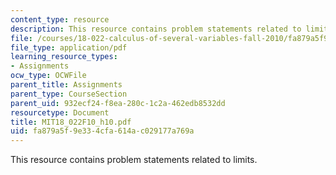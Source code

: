 ```yaml
---
content_type: resource
description: This resource contains problem statements related to limits.
file: /courses/18-022-calculus-of-several-variables-fall-2010/fa879a5f9e334cfa614ac029177a769a_MIT18_022F10_h10.pdf
file_type: application/pdf
learning_resource_types:
- Assignments
ocw_type: OCWFile
parent_title: Assignments
parent_type: CourseSection
parent_uid: 932ecf24-f8ea-280c-1c2a-462edb8532dd
resourcetype: Document
title: MIT18_022F10_h10.pdf
uid: fa879a5f-9e33-4cfa-614a-c029177a769a
---
```

This resource contains problem statements related to limits.

